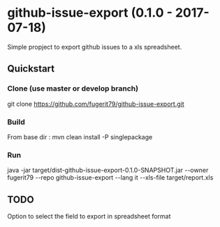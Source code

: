 # github-issue-export (0.1.0 - 2017-07-18)

Simple propject to export github issues to a xls spreadsheet.

## Quickstart

### Clone (use master or develop branch)
git clone https://github.com/fugerit79/github-issue-export.git

### Build
From base dir : 
mvn clean install -P singlepackage

### Run
java -jar target/dist-github-issue-export-0.1.0-SNAPSHOT.jar --owner fugerit79 --repo github-issue-export --lang it --xls-file target/report.xls


## TODO
Option to select the field to export in spreadsheet format

